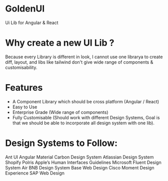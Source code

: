 # GoldenUI
Ui Lib for Angular &amp; React

# Why create a new UI Lib ?
Because every Library is different in look, I cannot use one librarya to create diff, layout, and libs like tailwind don't give wide range of components & customisability. 

# Features 
 - A Component Library which should be cross platform (Angular / React)
 - Easy to Use 
 - Enterprise Grade (Wide range of components) 
 - Fully Customisable (Should work with different Design Systems, Goal is that we should be able to incorporate all design system with one lib).


# Design Systems to Follow:
Ant UI 
Angular Material 
Carbon Design System 
Atlassian Design System 
Shopify Polris 
Apple’s Human Interfaces Guidelines 
Microsoft Fluent Design System
Air BNB Design System 
Base Web Design 
Cisco Moment Design 
Experience SAP Web Design 


